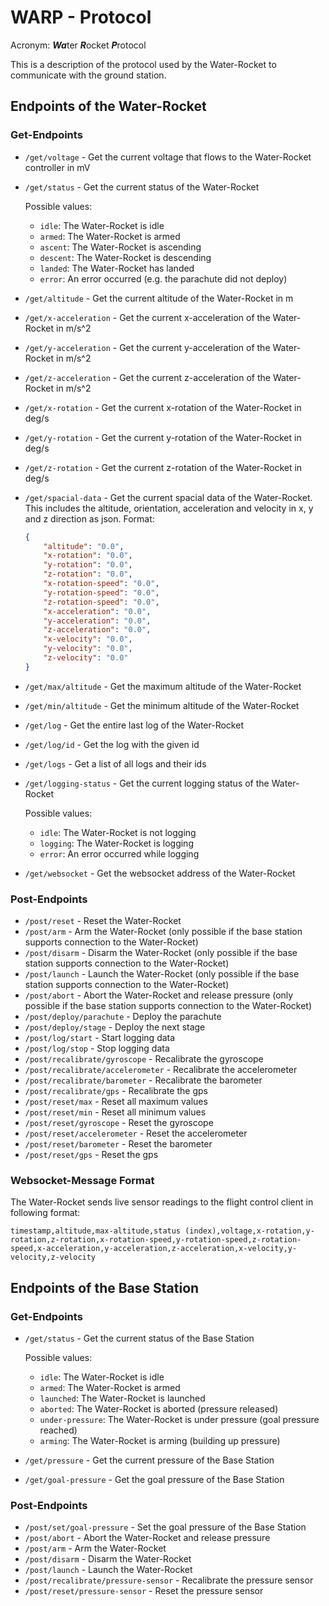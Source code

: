 # WARP - Protocol
Acronym: ***Wa***ter ***R***ocket ***P***rotocol

This is a description of the protocol used by the Water-Rocket to communicate with the ground station.

## Endpoints of the Water-Rocket

### Get-Endpoints

- `/get/voltage` - Get the current voltage that flows to the Water-Rocket controller in mV
- `/get/status` - Get the current status of the Water-Rocket 

   Possible values:
   - `idle`: The Water-Rocket is idle
   - `armed`: The Water-Rocket is armed
   - `ascent`: The Water-Rocket is ascending
   - `descent`: The Water-Rocket is descending
   - `landed`: The Water-Rocket has landed
   - `error`: An error occurred (e.g. the parachute did not deploy)

- `/get/altitude` - Get the current altitude of the Water-Rocket in m
- `/get/x-acceleration` - Get the current x-acceleration of the Water-Rocket in m/s^2
- `/get/y-acceleration` - Get the current y-acceleration of the Water-Rocket in m/s^2
- `/get/z-acceleration` - Get the current z-acceleration of the Water-Rocket in m/s^2
- `/get/x-rotation` - Get the current x-rotation of the Water-Rocket in deg/s
- `/get/y-rotation` - Get the current y-rotation of the Water-Rocket in deg/s
- `/get/z-rotation` - Get the current z-rotation of the Water-Rocket in deg/s
- `/get/spacial-data` - Get the current spacial data of the Water-Rocket. This includes the altitude, orientation, acceleration and velocity in x, y and z direction as json.
   Format:
   ```json
   {
       "altitude": "0.0",
       "x-rotation": "0.0",
       "y-rotation": "0.0",
       "z-rotation": "0.0",
       "x-rotation-speed": "0.0",
       "y-rotation-speed": "0.0",
       "z-rotation-speed": "0.0",
       "x-acceleration": "0.0",
       "y-acceleration": "0.0",
       "z-acceleration": "0.0",
       "x-velocity": "0.0",
       "y-velocity": "0.0",
       "z-velocity": "0.0"
   }
   ```
- `/get/max/altitude` - Get the maximum altitude of the Water-Rocket
- `/get/min/altitude` - Get the minimum altitude of the Water-Rocket
- `/get/log` - Get the entire last log of the Water-Rocket
- `/get/log/id` - Get the log with the given id
- `/get/logs` - Get a list of all logs and their ids
- `/get/logging-status` - Get the current logging status of the Water-Rocket

   Possible values:
   - `idle`: The Water-Rocket is not logging
   - `logging`: The Water-Rocket is logging
   - `error`: An error occurred while logging
- `/get/websocket` - Get the websocket address of the Water-Rocket

### Post-Endpoints
- `/post/reset` - Reset the Water-Rocket
- `/post/arm` - Arm the Water-Rocket (only possible if the base station supports connection to the Water-Rocket)
- `/post/disarm` - Disarm the Water-Rocket (only possible if the base station supports connection to the Water-Rocket)
- `/post/launch` - Launch the Water-Rocket (only possible if the base station supports connection to the Water-Rocket)
- `/post/abort` - Abort the Water-Rocket and release pressure (only possible if the base station supports connection to the Water-Rocket)
- `/post/deploy/parachute` - Deploy the parachute
- `/post/deploy/stage` - Deploy the next stage
- `/post/log/start` - Start logging data
- `/post/log/stop` - Stop logging data
- `/post/recalibrate/gyroscope` - Recalibrate the gyroscope
- `/post/recalibrate/accelerometer` - Recalibrate the accelerometer
- `/post/recalibrate/barometer` - Recalibrate the barometer
- `/post/recalibrate/gps` - Recalibrate the gps
- `/post/reset/max` - Reset all maximum values
- `/post/reset/min` - Reset all minimum values
- `/post/reset/gyroscope` - Reset the gyroscope
- `/post/reset/accelerometer` - Reset the accelerometer
- `/post/reset/barometer` - Reset the barometer
- `/post/reset/gps` - Reset the gps


### Websocket-Message Format
The Water-Rocket sends live sensor readings to the flight control client in following format:
```csv
timestamp,altitude,max-altitude,status (index),voltage,x-rotation,y-rotation,z-rotation,x-rotation-speed,y-rotation-speed,z-rotation-speed,x-acceleration,y-acceleration,z-acceleration,x-velocity,y-velocity,z-velocity
```


## Endpoints of the Base Station
### Get-Endpoints
- `/get/status` - Get the current status of the Base Station

   Possible values:
   - `idle`: The Water-Rocket is idle
   - `armed`: The Water-Rocket is armed
   - `launched`: The Water-Rocket is launched
   - `aborted`: The Water-Rocket is aborted (pressure released)
   - `under-pressure`: The Water-Rocket is under pressure (goal pressure reached)
   - `arming`: The Water-Rocket is arming (building up pressure)
- `/get/pressure` - Get the current pressure of the Base Station
- `/get/goal-pressure` - Get the goal pressure of the Base Station

### Post-Endpoints
- `/post/set/goal-pressure` - Set the goal pressure of the Base Station
- `/post/abort` - Abort the Water-Rocket and release pressure
- `/post/arm` - Arm the Water-Rocket
- `/post/disarm` - Disarm the Water-Rocket
- `/post/launch` - Launch the Water-Rocket
- `/post/recalibrate/pressure-sensor` - Recalibrate the pressure sensor
- `/post/reset/pressure-sensor` - Reset the pressure sensor